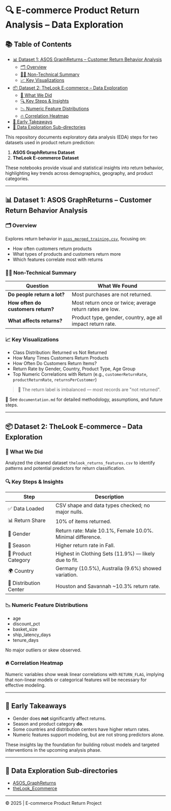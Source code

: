 # 🔍 E-commerce Product Return Analysis – Data Exploration

## 📚 Table of Contents

*   [📊 Dataset 1: ASOS GraphReturns – Customer Return Behavior Analysis](#-dataset-1-asos-graphreturns--customer-return-behavior-analysis)
    *   [🗂 Overview](#-overview)
    *   [🧑‍💻 Non-Technical Summary](#-non-technical-summary)
    *   [📈 Key Visualizations](#-key-visualizations)
*   [📦 Dataset 2: TheLook E-commerce – Data Exploration](#-dataset-2-thelook-e-commerce--data-exploration)
    *   [🧾 What We Did](#-what-we-did)
    *   [🔍 Key Steps & Insights](#-key-steps--insights)
    *   [📉 Numeric Feature Distributions](#-numeric-feature-distributions)
    *   [🔥 Correlation Heatmap](#-correlation-heatmap)
*   [📌 Early Takeaways](#-early-takeaways)
*   [📂 Data Exploration Sub-directories](#-data-exploration-sub-directories)

This repository documents exploratory data analysis (EDA) steps for two datasets used in product return prediction:

1.  **ASOS GraphReturns Dataset**
2.  **TheLook E-commerce Dataset**

These notebooks provide visual and statistical insights into return behavior, highlighting key trends across demographics, geography, and product categories.

---

## 📊 Dataset 1: ASOS GraphReturns – Customer Return Behavior Analysis

### 🗂 Overview

Explores return behavior in [`asos_merged_training.csv`](https://drive.google.com/file/d/1IOFay-uuo2p5kYX8TZpumvsMQ8uwzt67/view?usp=sharing), focusing on:
- How often customers return products
- What types of products and customers return more
- Which features correlate most with returns

### 🧑‍💻 Non-Technical Summary

| Question | What We Found |
|---------|----------------|
| **Do people return a lot?** | Most purchases are not returned. |
| **How often do customers return?** | Most return once or twice; average return rates are low. |
| **What affects returns?** | Product type, gender, country, age all impact return rate. |

### 📈 Key Visualizations

- Class Distribution: Returned vs Not Returned
- How Many Times Customers Return Products
- How Often Do Customers Return Items?
- Return Rate by Gender, Country, Product Type, Age Group
- Top Numeric Correlations with Return (e.g., `customerReturnRate`, `productReturnRate`, `returnsPerCustomer`)

> 🧠 The return label is imbalanced — most records are "not returned".

📄 See `documentation.md` for detailed methodology, assumptions, and future steps.

---

## 📦 Dataset 2: TheLook E-commerce – Data Exploration

### 🧾 What We Did

Analyzed the cleaned dataset `thelook_returns_features.csv` to identify patterns and potential predictors for return classification.

### 🔍 Key Steps & Insights

| Step | Description |
|------|-------------|
| ✅ Data Loaded | CSV shape and data types checked; no major nulls. |
| 📊 Return Share | 10% of items returned. |
| 🧑 Gender | Return rate: Male 10.1%, Female 10.0%. Minimal difference. |
| 🍂 Season | Higher return rate in Fall. |
| 👕 Product Category | Highest in Clothing Sets (11.9%) — likely due to fit. |
| 🌍 Country | Germany (10.5%), Australia (9.6%) showed variation. |
| 🏢 Distribution Center | Houston and Savannah ~10.3% return rate. |

### 📉 Numeric Feature Distributions

- age
- discount_pct
- basket_size
- ship_latency_days
- tenure_days

No major outliers or skew observed.

### 🔥 Correlation Heatmap

Numeric variables show weak linear correlations with `RETURN_FLAG`, implying that non-linear models or categorical features will be necessary for effective modeling.

---

## 📌 Early Takeaways

- Gender does **not** significantly affect returns.
- Season and product category **do**.
- Some countries and distribution centers have higher return rates.
- Numeric features support modeling, but are not strong predictors alone.

These insights lay the foundation for building robust models and targeted interventions in the upcoming analysis phase.

---
## 📂 Data Exploration Sub-directories

*   [ASOS_GraphReturns](./ASOS_dataset)
*   [theLook_Ecommerce](./theLook_Ecommerce)

---

© 2025 | E-commerce Product Return Project

